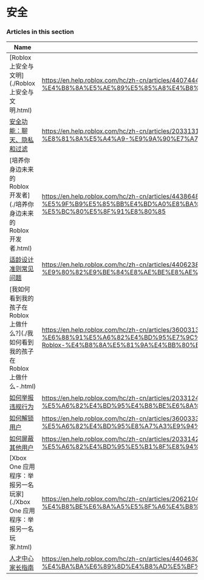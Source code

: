 # 安全  
### Articles in this section
Name|URL
-|-
[Roblox 上安全与文明](./Roblox 上安全与文明.html) |https://en.help.roblox.com/hc/zh-cn/articles/4407444339348-Roblox-%E4%B8%8A%E5%AE%89%E5%85%A8%E4%B8%8E%E6%96%87%E6%98%8E
[安全功能：聊天、隐私和过滤](./安全功能：聊天、隐私和过滤.html) |https://en.help.roblox.com/hc/zh-cn/articles/203313120-%E5%AE%89%E5%85%A8%E5%8A%9F%E8%83%BD-%E8%81%8A%E5%A4%A9-%E9%9A%90%E7%A7%81%E5%92%8C%E8%BF%87%E6%BB%A4
[培养你身边未来的 Roblox 开发者](./培养你身边未来的 Roblox 开发者.html) |https://en.help.roblox.com/hc/zh-cn/articles/4438648708756-%E5%9F%B9%E5%85%BB%E4%BD%A0%E8%BA%AB%E8%BE%B9%E6%9C%AA%E6%9D%A5%E7%9A%84-Roblox-%E5%BC%80%E5%8F%91%E8%80%85
[适龄设计准则常见问题](./适龄设计准则常见问题.html) |https://en.help.roblox.com/hc/zh-cn/articles/4406238486676-%E9%80%82%E9%BE%84%E8%AE%BE%E8%AE%A1%E5%87%86%E5%88%99%E5%B8%B8%E8%A7%81%E9%97%AE%E9%A2%98
[我如何看到我的孩子在 Roblox 上做什么?](./我如何看到我的孩子在 Roblox 上做什么-.html) |https://en.help.roblox.com/hc/zh-cn/articles/360031384652-%E6%88%91%E5%A6%82%E4%BD%95%E7%9C%8B%E5%88%B0%E6%88%91%E7%9A%84%E5%AD%A9%E5%AD%90%E5%9C%A8-Roblox-%E4%B8%8A%E5%81%9A%E4%BB%80%E4%B9%88
[如何举报违规行为](./如何举报违规行为.html) |https://en.help.roblox.com/hc/zh-cn/articles/203312410-%E5%A6%82%E4%BD%95%E4%B8%BE%E6%8A%A5%E8%BF%9D%E8%A7%84%E8%A1%8C%E4%B8%BA
[如何解锁用户](./如何解锁用户.html) |https://en.help.roblox.com/hc/zh-cn/articles/360033386312-%E5%A6%82%E4%BD%95%E8%A7%A3%E9%94%81%E7%94%A8%E6%88%B7
[如何屏蔽其他用户](./如何屏蔽其他用户.html) |https://en.help.roblox.com/hc/zh-cn/articles/203314270-%E5%A6%82%E4%BD%95%E5%B1%8F%E8%94%BD%E5%85%B6%E4%BB%96%E7%94%A8%E6%88%B7
[Xbox One 应用程序：举报另一名玩家](./Xbox One 应用程序：举报另一名玩家.html) |https://en.help.roblox.com/hc/zh-cn/articles/206210440-Xbox-One-%E5%BA%94%E7%94%A8%E7%A8%8B%E5%BA%8F-%E4%B8%BE%E6%8A%A5%E5%8F%A6%E4%B8%80%E5%90%8D%E7%8E%A9%E5%AE%B6
[人才中心家长指南](./人才中心家长指南.html) |https://en.help.roblox.com/hc/zh-cn/articles/4404630280980-%E4%BA%BA%E6%89%8D%E4%B8%AD%E5%BF%83%E5%AE%B6%E9%95%BF%E6%8C%87%E5%8D%97